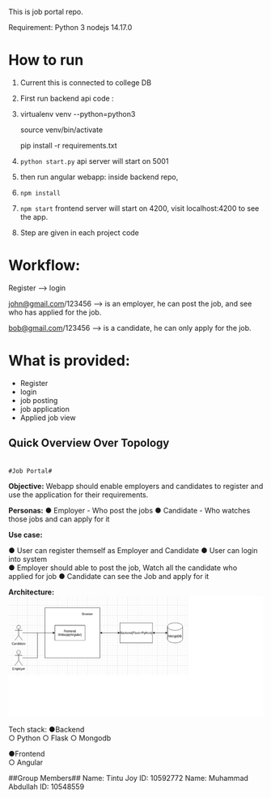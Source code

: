 This is job portal repo.

Requirement:
Python 3
nodejs 14.17.0


How to run
==================================
1) Current this is connected to college DB
2) First run backend api code : 
3) 
    virtualenv venv --python=python3
    
    source venv/bin/activate
    
    pip install -r requirements.txt

4) `python start.py` api server will start on 5001
5) then run angular webapp: inside backend repo, 
6) `npm install`
7) `npm start` frontend server will start on 4200, visit localhost:4200 to see the app.
8) Step are given in each project code


Workflow:
================================
Register --> login

john@gmail.com/123456 --> is an employer, he can post the job, and see who has applied for the job.

bob@gmail.com/123456 --> is a candidate, he can only apply for the job.


What is provided: 
===============================
- Register
- login
- job posting
- job application
- Applied job view

                                                                                    
                                                                                    
## Quick Overview Over Topology                                                                                     
                                                                                    
                                                                            #Job Portal#

**Objective:**
Webapp should enable employers and candidates to register and use the application for their requirements.


**Personas:**
●	Employer - Who post the jobs
●	Candidate - Who watches those jobs and can apply for it

**Use case:**

●	User can register themself as Employer and Candidate
●	User can login into system  
●	Employer should able to post the job, Watch all the candidate who applied for job
●	Candidate can see the Job and apply for it 

**Architecture:**
![alt text](https://github.com/18101-muhammad/Group_project_DBS_ie/blob/main/Overview.png)
 

Tech stack:
●Backend\
   ○	Python
   ○	Flask
   ○	Mongodb
   
●Frontend\
   ○    Angular
   
##Group Members##
 Name: Tintu Joy
 ID: 10592772
 Name: Muhammad Abdullah
 ID: 10548559




